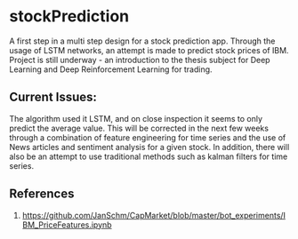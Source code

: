 # stockPrediction
A first step in a multi step design for a stock prediction app. Through the usage of LSTM networks, an attempt is made to predict stock prices of IBM. Project is still underway - an introduction to the thesis subject for Deep Learning and Deep Reinforcement Learning for trading.

## Current Issues:
The algorithm used it LSTM, and on close inspection it seems to only predict the average value. This will be corrected in the next few weeks through a combination of feature engineering for time series and the use of News articles and sentiment analysis for a given stock. In addition, there will also be an attempt to use traditional methods such as kalman filters for time series.

## References
1. https://github.com/JanSchm/CapMarket/blob/master/bot_experiments/IBM_PriceFeatures.ipynb
